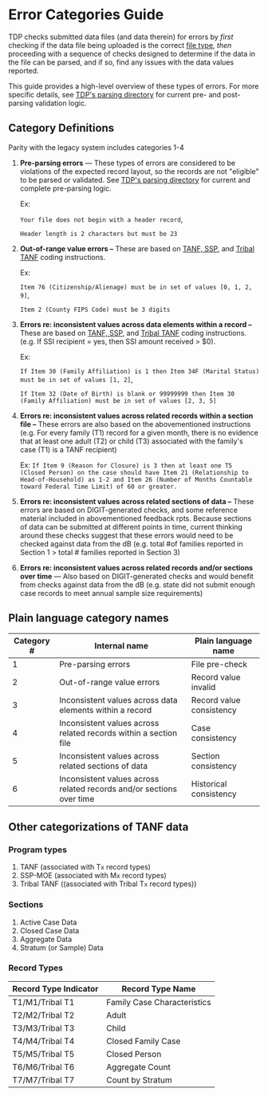 # Error Categories Guide

TDP checks submitted data files (and data therein) for errors by _first_ checking if the data file being uploaded is the correct [file type](https://github.com/raft-tech/TANF-app/pull/2725), _then_ proceeding with a sequence of checks designed to determine if the data in the file can be parsed, and if so, find any issues with the data values reported. 

This guide provides a high-level overview of these types of errors. For more specific details, see [TDP's parsing directory](https://github.com/raft-tech/TANF-app/tree/develop/tdrs-backend/tdpservice/parsers) for current pre- and post-parsing validation logic.

## Category Definitions

Parity with the legacy system includes categories 1-4

1. **Pre-parsing errors** — These types of errors are considered to be violations of the expected record layout, so the records are not "eligible" to be parsed or validated. See [TDP's parsing directory](https://github.com/raft-tech/TANF-app/tree/develop/tdrs-backend/tdpservice/parsers) for current and complete pre-parsing logic.

   Ex:

   ```Your file does not begin with a header record```,

   ```Header length is 2 characters but must be 23```

2. **Out-of-range value errors –** These are based on [TANF, SSP](https://www.acf.hhs.gov/ofa/policy-guidance/acf-ofa-pi-23-04), and [Tribal TANF](https://www.acf.hhs.gov/ofa/policy-guidance/tribal-tanf-data-coding-instructions) coding instructions.

   Ex:

   ```Item 76 (Citizenship/Alienage) must be in set of values [0, 1, 2, 9]```,

   ```Item 2 (County FIPS Code) must be 3 digits```

3. **Errors re: inconsistent values across data elements within a record –** These are based on [TANF, SSP](https://www.acf.hhs.gov/ofa/policy-guidance/acf-ofa-pi-23-04), and [Tribal TANF](https://www.acf.hhs.gov/ofa/policy-guidance/tribal-tanf-data-coding-instructions) coding instructions. (e.g. If SSI recipient = yes, then SSI amount received > $0).

   Ex:

   ```If Item 30 (Family Affiliation) is 1 then Item 34F (Marital Status) must be in set of values [1, 2]```,

   ```If Item 32 (Date of Birth) is blank or 99999999 then Item 30 (Family Affiliation) must be in set of values [2, 3, 5] ```

   

4. **Errors re: inconsistent values across related records within a section file –** These errors are also based on the abovementioned instructions (e.g. For every family (T1) record for a given month, there is no evidence that at least one adult (T2) or child (T3) associated with the family's case (T1) is a TANF recipient)

    Ex:
```If Item 9 (Reason for Closure) is 3 then at least one T5 (Closed Person) on the case should have Item 21 (Relationship to Head-of-Household) as 1-2 and Item 26 (Number of Months Countable toward Federal Time Limit) of 60 or greater.```



5. **Errors re: inconsistent values across related sections of data –** These errors are based on DIGIT-generated checks, and some reference material included in abovementioned feedback rpts. Because sections of data can be submitted at different points in time, current thinking around these checks suggest that these errors would need to be checked against data from the dB (e.g. total #of families reported in Section 1 > total # families reported in Section 3)

6. **Errors re: inconsistent values across related records and/or sections over time** — Also based on DIGIT-generated checks and would benefit from checks against data from the dB (e.g. state did not submit enough case records to meet annual sample size requirements)

## Plain language category names

| Category # | Internal name                                                | Plain language name      |
| ---------- | ------------------------------------------------------------ | ------------------------ |
| 1          | Pre-parsing errors                                           | File pre-check           |
| 2          | Out-of-range value errors                                    | Record value invalid     |
| 3          | Inconsistent values across data elements within a record     | Record value consistency |
| 4          | Inconsistent values across related records within a section file | Case consistency         |
| 5          | Inconsistent values across related sections of data          | Section consistency      |
| 6          | Inconsistent values across related records and/or sections over time | Historical consistency   |

## Other categorizations of TANF data

### Program types

1. TANF (associated with T`x` record types)
2. SSP-MOE (associated with M`x` record types)
3. Tribal TANF ((associated with Tribal T`x` record types))

### Sections

1. Active Case Data
2. Closed Case Data
3. Aggregate Data
4. Stratum (or Sample) Data

### Record Types

| Record Type Indicator | Record Type Name            |
| --------------------- | --------------------------- |
| T1/M1/Tribal T1                    | Family Case Characteristics |
| T2/M2/Tribal T2                    | Adult                       |
| T3/M3/Tribal T3                    | Child                       |
| T4/M4/Tribal T4                    | Closed Family Case          |
| T5/M5/Tribal T5                    | Closed Person               |
| T6/M6/Tribal T6                    | Aggregate Count             |
| T7/M7/Tribal T7                    | Count by Stratum            |

